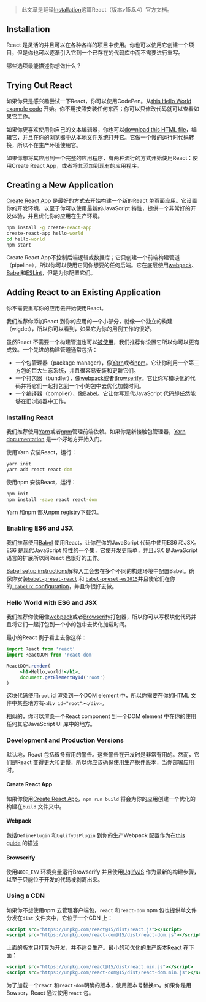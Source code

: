 > 此文章是翻译[Installation](https://facebook.github.io/react/docs/installation.html)这篇React（版本v15.5.4）官方文档。

## Installation

React 是灵活的并且可以在各种各样的项目中使用。你也可以使用它创建一个项目，但是你也可以逐渐引入它到一个已存在的代码库中而不需要进行重写。

哪些选项最能描述你想做什么？

## Trying Out React

如果你只是感兴趣尝试一下React，你可以使用CodePen。从[this Hello World example code](http://codepen.io/gaearon/pen/rrpgNB?editors=0010) 开始。你不用按照安装任何东西；你可以只修改代码就可以查看如果它工作。

如果你更喜欢使用你自己的文本编辑器，你也可以[download this HTML file](https://facebook.github.io/react/downloads/single-file-example.html)，编辑它，并且在你的浏览器中从本地文件系统打开它。它做一个慢的运行时代码转换，所以不在生产环境使用它。

如果你想将其应用到一个完整的应用程序，有两种流行的方式开始使用React：使用Create React App，或者将其添加到现有的应用程序。

## Creating a New Application

[Create React App](http://github.com/facebookincubator/create-react-app) 是最好的方式去开始构建一个新的React 单页面应用。它设置你的开发环境，以至于你可以使用最新的JavaScript 特性，提供一个非常好的开发体验，并且优化你的应用在生产环境。
```cmd
npm install -g create-react-app
create-react-app hello-world
cd hello-world
npm start
```
Create React App不控制后端逻辑或数据库；它只创建一个前端构建管道（pipeline），所以你可以使用它同你想要的任何后端。它在底层使用[webpack](https://webpack.js.org/)、[Babel](http://babeljs.io/)和[ESLint](http://eslint.org/)，但是为你配置它们。

## Adding React to an Existing Application

你不需要重写你的应用去开始使用React。

我们推荐你添加React 到你的应用的一个小部分，就像一个独立的构建（wigdet），所以你可以看到，如果它为你的用例工作的很好。

虽然React 不需要一个构建管道也可以[被使用](https://facebook.github.io/react/docs/react-without-es6.html)，我们推荐你设置它所以你可以更有成效。一个先进的构建管道通常包括：

* 一个包管理器（package manager），像[Yarn](https://yarnpkg.com/)或者[npm](https://www.npmjs.com/)。它让你利用一个第三方包的巨大生态系统，并且很容易安装和更新它们。
* 一个打包器（bundler），像[webpack](https://webpack.js.org/)或者[Browserify](http://browserify.org/)。它让你写模块化的代码并将它们一起打包到一个小的包中去优化加载时间。
* 一个编译器（complier），像[Babel](http://babeljs.io/)。它让你写现代JavaScript 代码却任然能够在旧浏览器中工作。

### Installing React

我们推荐使用[Yarn](https://yarnpkg.com/)或者[npm](https://www.npmjs.com/)管理前端依赖。如果你是新接触包管理器，[Yarn documentation](https://yarnpkg.com/en/docs/getting-started) 是一个好地方开始入门。

使用Yarn 安装React，运行：
```cmd
yarn init
yarn add react react-dom
```
使用npm 安装React，运行：
```cmd
npm init
npm install -save react react-dom
```
Yarn 和npm 都从[npm registry](http://npmjs.com/)下载包。

### Enabling ES6 and JSX

我们推荐使用[Babel](http://babeljs.io/) 使用React，让你在你的JavaScript 代码中使用ES6 和JSX。ES6 是现代JavaScript 特性的一个集，它使开发更简单，并且JSX 是JavaScript 语言的扩展所以同React 也很好的工作。

[Babel setup instructions](https://babeljs.io/docs/setup/)解释入工会去在多个不同的构建环境中配置Babel。确保你安装[`babel-preset-react`](http://babeljs.io/docs/plugins/preset-react/#basic-setup-with-the-cli-) 和 [`babel-preset-es2015`](http://babeljs.io/docs/plugins/preset-es2015/#basic-setup-with-the-cli-)并且使它们在你的[`.babelrc` configuration](http://babeljs.io/docs/usage/babelrc/)，并且你很好去做。

### Hello World with ES6 and JSX

我们推荐你使用像[webpack](https://webpack.js.org/)或者[Browserify](http://browserify.org/)打包器，所以你可以写模块化代码并且将它们一起打包到一个小的包中去优化加载时间。

最小的React 例子看上去像这样：
```jsx
import React from 'react'
import ReactDOM from 'react-dom'

ReactDOM.render(
     <h1>Hello,world!</h1>,
     document.getElementById('root')
)
```
这块代码使用`root` id 渲染到一个DOM element 中，所以你需要在你的HTML 文件中某些地方有`<div id="root"></div>`。

相似的，你可以渲染一个React component 到一个DOM element 中在你的使用任何其它JavaScript UI 库中的地方。

### Development and Production Versions

默认地，React 包括很多有用的警告。这些警告在开发时是非常有用的。然而，它们是React 变得更大和更慢，所以你应该确保使用生产换件版本，当你部署应用时。

#### Create React App

如果你使用[Create React App]()，`npm run build` 将会为你的应用创建一个优化的构建在`build` 文件夹中。

#### Webpack

包括`DefinePlugin` 和`UglifyJsPlugin` 到你的生产Webpack 配置作为在[this guide]() 的描述

#### Browserify

使用`NODE_ENV` 环境变量运行Browserify 并且使用[UglifyJS]() 作为最新的构建步骤，以至于只能位于开发的代码被剥离出来。

### Using a CDN

如果你不想使用npm 去管理客户端包，`react` 和`react-dom` npm 包也提供单文件分发在`dist` 文件夹中，它位于一个CDN 上：
```jsx
<script src="https://unpkg.com/react@15/dist/react.js"></script>
<script src="https://unpkg.com/react-dom@15/dist/react-dom.js"></script>
```
上面的版本只打算为开发，并不适合生产。最小的和优化的生产版本React 在下面：
```jsx
<script src="https://unpkg.com/react@15/dist/react.min.js"></script>
<script src="https://unpkg.com/react-dom@15/dist/react-dom.min.js"></script>
```
为了加载一个`react` 和`react-dom`明确的版本，使用版本号替换`15`。如果你是用Bowser，React 通过使用`react` 包。
